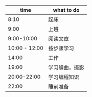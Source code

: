 
time | what to do
---|---
8:10|起床
9:00|上班
9:00-10:00|阅读文章
10:00 - 12:00 | 按步骤学习
14:00|工作
19:00|学习编曲，摄影
20:00-22:00 | 学习编程知识
22:00|睡前准备

